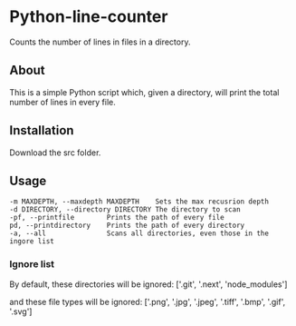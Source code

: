 # Python-line-counter

Counts the number of lines in files in a directory.

## About

This is a simple Python script which, given a directory, will print the total number of lines in every file.

## Installation

Download the src folder.

## Usage

```-h, --help              show this help message and exit
-m MAXDEPTH, --maxdepth MAXDEPTH    Sets the max recusrion depth
-d DIRECTORY, --directory DIRECTORY The directory to scan
-pf, --printfile        Prints the path of every file
pd, --printdirectory    Prints the path of every directory
-a, --all               Scans all directories, even those in the ingore list
```

### Ignore list

By default, these directories will be ignored:
['.git', '.next', 'node_modules']

and these file types will be ignored:
['.png', '.jpg', '.jpeg', '.tiff', '.bmp', '.gif', '.svg']
